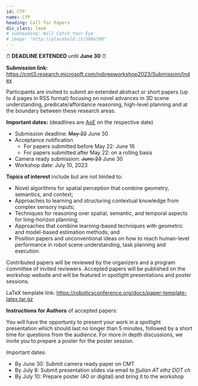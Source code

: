 ```yaml
---
id: CfP
name: CfP
heading: Call for Papers
div_class: lead
# subheading: Will Catch Your Eye
# image: "http://placehold.it/500x500"
---
```


⏰ **DEADLINE EXTENDED** until **June 30** ⏰

<!-- Submission link: <a href="https://easychair.org/conferences/?conf=pal2020icraworkshop">https://easychair.org/conferences/?conf=pal2020icraworkshop</a> (submission deadline has expired) -->
**Submission link:** <a href="https://cmt3.research.microsoft.com/robrepworkshop2023/Submission/Index">https://cmt3.research.microsoft.com/robrepworkshop2023/Submission/Index</a>

Participants are invited to submit an extended abstract or short papers (up to 4 pages in RSS format) focusing on novel advances in 3D scene understanding, predicate/affordance reasoning, high-level planning and at the boundary between these research areas.

**Important dates:** (deadlines are <a href="https://time.is/Anywhere_on_Earth">AoE</a> on the respective date)
- Submission deadline: ~~May 22~~ June 30
- Acceptance notification
  - For papers submitted before May 22: June 16
  - For papers submitted after May 22: on a rolling basis
- Camera ready submission: ~~June 23~~ June 30
- Workshop date: July 10, 2023

**Topics of interest** include but are not limited to:

- Novel algorithms for spatial perception that combine geometry, semantics, and context;
- Approaches to learning and structuring contextual knowledge from complex sensory inputs;
- Techniques for reasoning over spatial, semantic, and temporal aspects for long-horizon planning;
- Approaches that combine learning-based techniques with geometric and model-based estimation methods; and
- Position papers and unconventional ideas on how to reach human-level performance in robot scene understanding, task planning and execution. 

Contributed papers will be reviewed by the organizers and a program committee of invited reviewers. Accepted papers will be published on the workshop website and will be featured in spotlight presentations and poster sessions. 

LaTeX template link: <a href="https://roboticsconference.org/docs/paper-template-latex.tar.gz">https://roboticsconference.org/docs/paper-template-latex.tar.gz</a>

**Instructions for Authors** of accepted papers:

You will have the opportunty to present your work in a spotlight presentation which should last no longer than 5 minutes, followed by a short time for questions from the audience. For more in depth discussions, we invite you to prepare a poster for the poster session.

Important dates:

- By June 30: Submit camera ready paper on CMT
- By July 8: Submit presentation slides via email to *fjulian AT ethz DOT ch*
- By July 10: Prepare poster (A0 or digital) and bring it to the workshop

